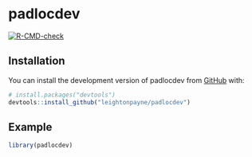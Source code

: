 
<!-- README.md is generated from README.Rmd. Please edit that file -->

# padlocdev

<!-- badges: start -->

[![R-CMD-check](https://github.com/leightonpayne/padlocdev/actions/workflows/R-CMD-check.yaml/badge.svg)](https://github.com/leightonpayne/padlocdev/actions/workflows/R-CMD-check.yaml)
<!-- badges: end -->

## Installation

You can install the development version of padlocdev from
[GitHub](https://github.com/) with:

``` r
# install.packages("devtools")
devtools::install_github("leightonpayne/padlocdev")
```

## Example

``` r
library(padlocdev)
```
